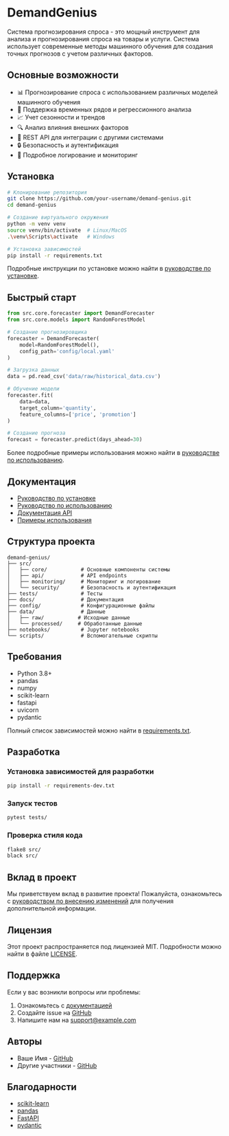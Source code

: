 # DemandGenius

Система прогнозирования спроса - это мощный инструмент для анализа и прогнозирования спроса на товары и услуги. Система использует современные методы машинного обучения для создания точных прогнозов с учетом различных факторов.

## Основные возможности

- 📊 Прогнозирование спроса с использованием различных моделей машинного обучения
- 🔄 Поддержка временных рядов и регрессионного анализа
- 📈 Учет сезонности и трендов
- 🔍 Анализ влияния внешних факторов
- 📱 REST API для интеграции с другими системами
- 🔒 Безопасность и аутентификация
- 📝 Подробное логирование и мониторинг

## Установка

```bash
# Клонирование репозитория
git clone https://github.com/your-username/demand-genius.git
cd demand-genius

# Создание виртуального окружения
python -m venv venv
source venv/bin/activate  # Linux/MacOS
.\venv\Scripts\activate   # Windows

# Установка зависимостей
pip install -r requirements.txt
```

Подробные инструкции по установке можно найти в [руководстве по установке](docs/guides/installation.md).

## Быстрый старт

```python
from src.core.forecaster import DemandForecaster
from src.core.models import RandomForestModel

# Создание прогнозировщика
forecaster = DemandForecaster(
    model=RandomForestModel(),
    config_path='config/local.yaml'
)

# Загрузка данных
data = pd.read_csv('data/raw/historical_data.csv')

# Обучение модели
forecaster.fit(
    data=data,
    target_column='quantity',
    feature_columns=['price', 'promotion']
)

# Создание прогноза
forecast = forecaster.predict(days_ahead=30)
```

Более подробные примеры использования можно найти в [руководстве по использованию](docs/guides/usage.md).

## Документация

- [Руководство по установке](docs/guides/installation.md)
- [Руководство по использованию](docs/guides/usage.md)
- [Документация API](docs/api/README.md)
- [Примеры использования](docs/examples/README.md)

## Структура проекта

```
demand-genius/
├── src/
│   ├── core/           # Основные компоненты системы
│   ├── api/            # API endpoints
│   ├── monitoring/     # Мониторинг и логирование
│   └── security/       # Безопасность и аутентификация
├── tests/              # Тесты
├── docs/               # Документация
├── config/             # Конфигурационные файлы
├── data/               # Данные
│   ├── raw/           # Исходные данные
│   └── processed/     # Обработанные данные
├── notebooks/          # Jupyter notebooks
└── scripts/            # Вспомогательные скрипты
```

## Требования

- Python 3.8+
- pandas
- numpy
- scikit-learn
- fastapi
- uvicorn
- pydantic

Полный список зависимостей можно найти в [requirements.txt](requirements.txt).

## Разработка

### Установка зависимостей для разработки

```bash
pip install -r requirements-dev.txt
```

### Запуск тестов

```bash
pytest tests/
```

### Проверка стиля кода

```bash
flake8 src/
black src/
```

## Вклад в проект

Мы приветствуем вклад в развитие проекта! Пожалуйста, ознакомьтесь с [руководством по внесению изменений](CONTRIBUTING.md) для получения дополнительной информации.

## Лицензия

Этот проект распространяется под лицензией MIT. Подробности можно найти в файле [LICENSE](LICENSE).

## Поддержка

Если у вас возникли вопросы или проблемы:

1. Ознакомьтесь с [документацией](docs/)
2. Создайте issue на [GitHub](https://github.com/your-username/demand-genius/issues)
3. Напишите нам на support@example.com

## Авторы

- Ваше Имя - [GitHub](https://github.com/your-username)
- Другие участники - [GitHub](https://github.com/your-username/demand-genius/graphs/contributors)

## Благодарности

- [scikit-learn](https://scikit-learn.org/)
- [pandas](https://pandas.pydata.org/)
- [FastAPI](https://fastapi.tiangolo.com/)
- [pydantic](https://pydantic-docs.helpmanual.io/) 